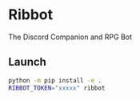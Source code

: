 # Ribbot
The Discord Companion and RPG Bot

## Launch

```sh
python -m pip install -e .
RIBBOT_TOKEN="xxxxx" ribbot
```
